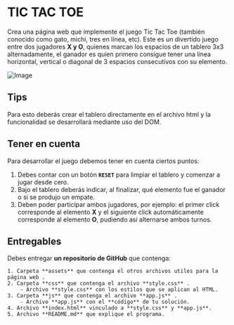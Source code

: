 # TIC TAC TOE

Crea una página web que implemente el juego Tic Tac Toe (también conocido como gato, michi, tres en línea, etc). 
Este es un divertido juego entre dos jugadores **X y O**, quienes marcan los espacios de un tablero 3x3 alternadamente, 
el ganador es quien primero consigue tener una línea horizontal, vertical o diagonal de 3 espacios consecutivos con su elemento. 

![Image](https://d30y9cdsu7xlg0.cloudfront.net/png/25029-200.png)

## Tips

Para esto deberás crear el tablero directamente en el archivo html y la funcionalidad se desarrollará mediante uso del DOM.

## Tener en cuenta

Para desarrollar el juego debemos tener en cuenta ciertos puntos:

1. Debes contar con un botón **`RESET`** para limpiar el tablero y comenzar a jugar desde cero.
2. Bajo el tablero deberás indicar, al finalizar, qué elemento fue el ganador o si se produjo un empate.
3. Deben poder participar ambos jugadores, por ejemplo: el primer click corresponde al elemento **X** y el siguiente click automáticamente corresponde al elemento **O**, pudiendo así alternarse ambos turnos.

## Entregables

Debes entregar **un repositorio de GitHub** que contenga:

```
1. Carpeta **assets** que contenga el otros archivos utiles para la página web .
2. Carpeta **css** que contenga el archivo **style.css** .
    - Archivo **style.css** con los estilos que se aplican al HTML.
3. Carpeta **js** que contenga el archivo **app.js** .
    - Archivo **app.js** con el **código** de tu solución.
4. Archivo **index.html** vinculado a **style.css** y **app.js**.
5. Archivo **README.md** que explique el programa.

```



